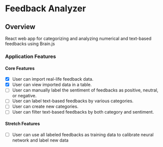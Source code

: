 # Feedback Analyzer

## Overview 

React web app for categorizing and analyzing numerical and text-based feedbacks using Brain.js

### Application Features

#### Core Features

- [x] User can import real-life feedback data.
- [x] User can view imported data in a table.
- [ ] User can manually label the sentiment of feedbacks as positive, neutral, or negative.
- [ ] User can label text-based feedbacks by various categories.
- [ ] User can create new categories.
- [ ] User can filter text-based feedbacks by both category and sentiment.

#### Stretch Features

- [ ] User can use all labeled feedbacks as training data to calibrate neural network and label new data
